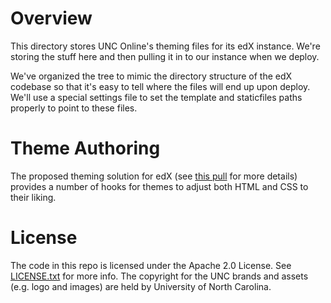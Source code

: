 Overview
========
This directory stores UNC Online's theming files for its edX instance.
We're storing the stuff here and then pulling it in to our instance
when we deploy.

We've organized the tree to mimic the directory structure of the edX
codebase so that it's easy to tell where the files will end up upon
deploy. We'll use a special settings file to set the template and
staticfiles paths properly to point to these files.

Theme Authoring
===============
The proposed theming solution for edX (see [this pull](https://github.com/edx/edx-platform/pull/1907)
for more details) provides a number of hooks for themes to adjust
both HTML and CSS to their liking.


License
=======

The code in this repo is licensed under the Apache 2.0 License.
See [LICENSE.txt](LICENSE.txt) for more info.  The copyright for the UNC
brands and assets (e.g. logo and images) are held by University of North Carolina.

